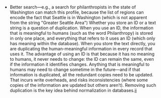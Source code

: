 *  Better search—e.g., a search for philanthropists in the state of Washington can match
this profile, because the list of regions can encode the fact that Seattle is in Washington (which
is not apparent from the string "Greater Seattle Area") Whether you store an ID or a text string is a question of duplication. When you use an ID, the
information that is meaningful to humans (such as the word Philanthropy) is stored in only one
place, and everything that refers to it uses an ID (which only has meaning within the database).
When you store the text directly, you are duplicating the human-meaningful information in every
record that uses it. 
The advantage of using an ID is that because it has no meaning to humans, it never needs to change:
the ID can remain the same, even if the information it identifies changes. Anything that is
meaningful to humans may need to change sometime in the future—and if that information is duplicated,
all the redundant copies need to be updated. That incurs write overheads, and risks
inconsistencies (where some copies of the information are updated but others aren’t). Removing such
duplication is the key idea behind normalization in
databases.[ii](ch02.html#idm140605782451264)